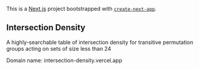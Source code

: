 This is a [Next.js](https://nextjs.org) project bootstrapped with [`create-next-app`](https://nextjs.org/docs/app/api-reference/cli/create-next-app).

## Intersection Density

A highly-searchable table of intersection density for 
transitive permutation groups acting on sets of size 
less than 24

Domain name: intersection-density.vercel.app
